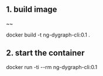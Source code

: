 ## 1. build image
~~

docker build -t ng-dygraph-cli:0.1 .


## 2. start the container
docker run -ti --rm ng-dygraph-cli:0.1
